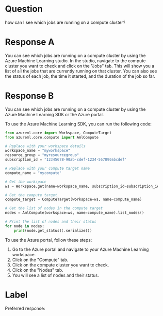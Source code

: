 
# Question

how can I see which jobs are running on a compute cluster?

# Response A

You can see which jobs are running on a compute cluster by using the Azure Machine Learning studio. In the studio, navigate to the compute cluster you want to check and click on the "Jobs" tab. This will show you a list of all the jobs that are currently running on that cluster. You can also see the status of each job, the time it started, and the duration of the job so far.

# Response B

You can see which jobs are running on a compute cluster by using the Azure Machine Learning SDK or the Azure portal. 

To use the Azure Machine Learning SDK, you can run the following code:

```python
from azureml.core import Workspace, ComputeTarget
from azureml.core.compute import AmlCompute

# Replace with your workspace details
workspace_name = "myworkspace"
resource_group = "myresourcegroup"
subscription_id = "12345678-90ab-cdef-1234-567890abcdef"

# Replace with your compute target name
compute_name = "mycompute"

# Get the workspace
ws = Workspace.get(name=workspace_name, subscription_id=subscription_id, resource_group=resource_group)

# Get the compute target
compute_target = ComputeTarget(workspace=ws, name=compute_name)

# Get the list of nodes in the compute target
nodes = AmlCompute(workspace=ws, name=compute_name).list_nodes()

# Print the list of nodes and their status
for node in nodes:
    print(node.get_status().serialize())
```

To use the Azure portal, follow these steps:

1. Go to the Azure portal and navigate to your Azure Machine Learning workspace.
2. Click on the "Compute" tab.
3. Click on the compute cluster you want to check.
4. Click on the "Nodes" tab.
5. You will see a list of nodes and their status.

# Label

Preferred response: 
